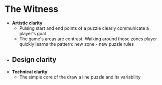 # The Witness
- **Artistic clarity**
	- Pulsing start and end points of a puzzle clearly communicate a player's goal
	- The game's areas are contrast. Walking around those zones player quickly learns the pattern: new zone - new puzzle rules
- **Design clarity**
	- 
- **Technical clarity**
	- The simple core of the draw a line puzzle and its variability